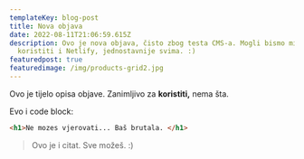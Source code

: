 ```yaml
---
templateKey: blog-post
title: Nova objava
date: 2022-08-11T21:06:59.615Z
description: Ovo je nova objava, čisto zbog testa CMS-a. Mogli bismo mi
  koristiti i Netlify, jednostavnije svima. :)
featuredpost: true
featuredimage: /img/products-grid2.jpg
---
```

Ovo je tijelo opisa objave. Zanimljivo za **koristiti,** nema šta.



Evo i code block:

```html
<h1>Ne mozes vjerovati... Baš brutala. </h1>
```

> Ovo je i citat. Sve možeš. :)